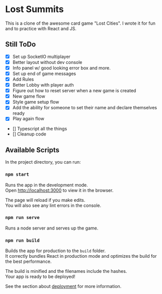 # Lost Summits

This is a clone of the awesome card game "Lost Cities". I wrote it for fun and to practice with React and JS.

## Still ToDo

- [x] Set up SocketIO multiplayer
- [x] Better layout without dev console
- [x] Info panel w/ good looking error box and more.
- [x] Set up end of game messages
- [x] Add Rules
- [x] Better Lobby with player auth
- [x] Figure out how to reset server when a new game is created
- [x] New game flow
- [x] Style game setup flow
- [x] Add the ability for someone to set their name and declare themselves ready
- [x] Play again flow
- [] Typescript all the things
- [] Cleanup code

## Available Scripts

In the project directory, you can run:

### `npm start`

Runs the app in the development mode.<br />
Open [http://localhost:3000](http://localhost:3000) to view it in the browser.

The page will reload if you make edits.<br />
You will also see any lint errors in the console.

### `npm run serve`

Runs a node server and serves up the game.

### `npm run build`

Builds the app for production to the `build` folder.<br />
It correctly bundles React in production mode and optimizes the build for the best performance.

The build is minified and the filenames include the hashes.<br />
Your app is ready to be deployed!

See the section about [deployment](https://facebook.github.io/create-react-app/docs/deployment) for more information.
